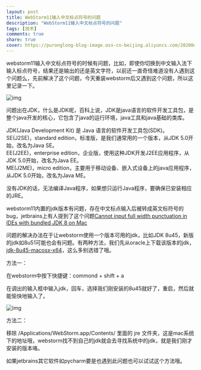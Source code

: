 ```yaml
---
layout: post
title: WebStorm11输入中文标点符号的问题
description: "WebStorm11输入中文标点符号的问题"
tags: [技术]
comments: true
share: true
cover: https://puronglong-blog-image.oss-cn-beijing.aliyuncs.com/20200420162434.png
---
```


webstorm11输入中文标点符号的时候有问题，比如，即使你切换到中文输入法下输入标点符号，结果还是输出的还是英文字符，以前还一直奇怪难道没有人遇到这个问题么，先前解决了这个问题，今天重装webstorm后又遇到这个问题，所以这里记录一下。

<!-- more -->

![img](https://puronglong-blog-image.oss-cn-beijing.aliyuncs.com/20200420162434.png)

<link rel="stylesheet" href="/css/keybtn.css">

问题出在JDK，什么是JDK呢，百科上说，JDK是java语言的软件开发工具包，是整个java开发的核心，它包含了java的运行环境，java工具和java基础的类库。

JDK(Java Development Kit) 是 Java 语言的软件开发工具包(SDK)。<br  />
SE(J2SE)，standard edition，标准版，是我们通常用的一个版本，从JDK 5.0开始，改名为Java SE。<br  />
EE(J2EE)，enterprise edition，企业版，使用这种JDK开发J2EE应用程序，从JDK 5.0开始，改名为Java EE。<br  />
ME(J2ME)，micro edition，主要用于移动设备、嵌入式设备上的java应用程序，从JDK 5.0开始，改名为Java ME。

没有JDK的话，无法编译Java程序，如果想只运行Java程序，要确保已安装相应的JRE。

webstorm11内置的jdk版本有问题，存在中文标点输入后被转成英文标符号的bug，jetbrains上有人提到了这个问题[Cannot input full width punctuation in IDEs with bundled JDK 8 on Mac](https://youtrack.jetbrains.com/issue/IDEA-142652#u=1438065675248)

问题的解决办法在于让webstorm使用一个版本可用的jdk，比如JDK 8u45，新版的jdk如8u51可能也会有问题。有两种方法，我们先从oracle上下载该版本的jdk，[jdk-8u45-macosx-x64](http://www.oracle.com/technetwork/java/javase/downloads/java-archive-javase8-2177648.html#jdk-8u45-oth-JPR)，这么多别选错了哦。

方法一：

在webstorm中按下快捷键：<span class='keybtn char'>commond</span> + <span class='keybtn char'>shift</span> + <span class='keybtn char'>a</span>

在调出的输入框中输入jdk，回车，选择我们刚安装的8u45就好了，重启，然后就能愉快地输入了。

![img](https://puronglong-blog-image.oss-cn-beijing.aliyuncs.com/20200420162420.png)

方法二：

移除 /Applications/WebStorm.app/Contents/ 里面的 jre 文件夹，这是mac系统下的地址哦，webstorm找不到自己的jdk就会去寻找系统中的jdk，就是我们刚才安装的版本咯。

如果jetbrains其它软件如pycharm要是也遇到此问题也可以试试这个方法哦。
